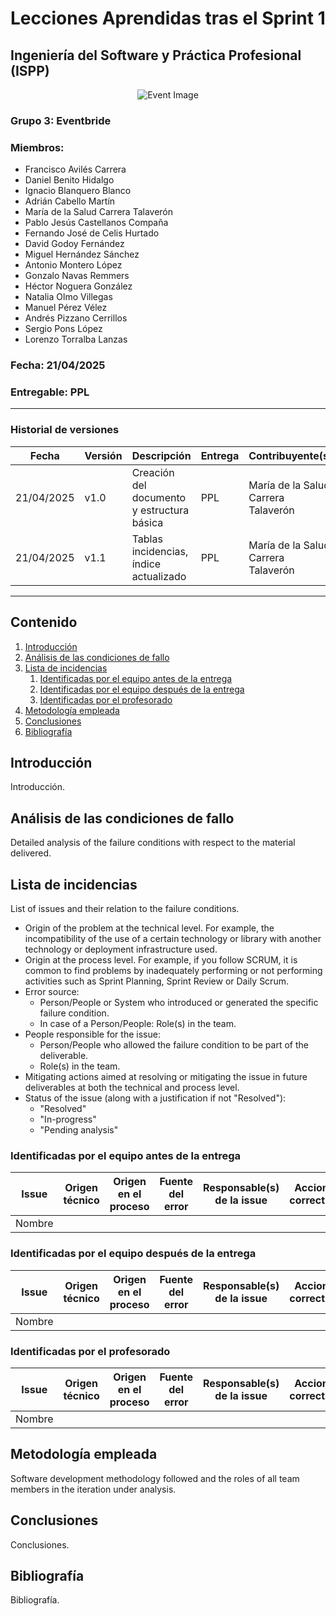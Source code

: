 # Lecciones Aprendidas tras el Sprint 1
## Ingeniería del Software y Práctica Profesional (ISPP)
<center><img src="https://iili.io/3BcQ3YJ.md.png" alt="Event Image"></img></center>

### Grupo 3: Eventbride

### Miembros:
- Francisco Avilés Carrera
- Daniel Benito Hidalgo
- Ignacio Blanquero Blanco
- Adrián Cabello Martín
- María de la Salud Carrera Talaverón
- Pablo Jesús Castellanos Compaña
- Fernando José de Celis Hurtado
- David Godoy Fernández
- Miguel Hernández Sánchez
- Antonio Montero López
- Gonzalo Navas Remmers
- Héctor Noguera González
- Natalia Olmo Villegas
- Manuel Pérez Vélez
- Andrés Pizzano Cerrillos
- Sergio Pons López
- Lorenzo Torralba Lanzas

### Fecha: 21/04/2025

### Entregable: PPL

---

### Historial de versiones

| Fecha      | Versión | Descripción                                | Entrega | Contribuyente(s)                    |
|------------|---------|--------------------------------------------|---------|-------------------------------------|
| 21/04/2025 | v1.0    | Creación del documento y estructura básica | PPL     | María de la Salud Carrera Talaverón |
| 21/04/2025 | v1.1    | Tablas incidencias, índice actualizado     | PPL     | María de la Salud Carrera Talaverón |

---

## Contenido
1. [Introducción](#introducción)
2. [Análisis de las condiciones de fallo](#análisis-de-las-condiciones-de-fallo)
3. [Lista de incidencias](#lista-de-incidencias)
    1. [Identificadas por el equipo antes de la entrega](#identificadas-por-el-equipo-antes-de-la-entrega)
    2. [Identificadas por el equipo después de la entrega](#identificadas-por-el-equipo-después-de-la-entrega)
    3. [Identificadas por el profesorado](#identificadas-por-el-profesorado)
4. [Metodología empleada](#metodología-empleada)
5. [Conclusiones](#conclusiones)
6. [Bibliografía](#bibliografía)


## Introducción

Introducción.


## Análisis de las condiciones de fallo

Detailed analysis of the failure conditions with respect to the material delivered.


## Lista de incidencias

List of issues and their relation to the failure conditions.
- Origin of the problem at the technical level. For example, the incompatibility of the use of a certain technology or library with another technology or deployment infrastructure used.
- Origin at the process level. For example, if you follow SCRUM, it is common to find problems by inadequately performing or not performing activities such as Sprint Planning, Sprint Review or Daily Scrum.
- Error source:
    - Person/People or System who introduced or generated the specific failure condition.
    - In case of a Person/People: Role(s) in the team.
- People responsible for the issue:
    - Person/People who allowed the failure condition to be part of the deliverable.
    - Role(s) in the team.
- Mitigating actions aimed at resolving or mitigating the issue in future deliverables at both the technical and process level.
- Status of the issue (along with a justification if not "Resolved"):
    - "Resolved"
    - "In-progress"
    - "Pending analysis"

### Identificadas por el equipo antes de la entrega

| Issue | Origen técnico | Origen en el proceso | Fuente del error | Responsable(s) de la issue | Acciones correctivas | Estado | Justificación |
| - | - | - | - | - | - | - | - |
| Nombre |  |  |  |  |  |  |  |

### Identificadas por el equipo después de la entrega

| Issue | Origen técnico | Origen en el proceso | Fuente del error | Responsable(s) de la issue | Acciones correctivas | Estado | Justificación |
| - | - | - | - | - | - | - | - |
| Nombre |  |  |  |  |  |  |  |

### Identificadas por el profesorado

| Issue | Origen técnico | Origen en el proceso | Fuente del error | Responsable(s) de la issue | Acciones correctivas | Estado | Justificación |
| - | - | - | - | - | - | - | - |
| Nombre |  |  |  |  |  |  |  |


## Metodología empleada

Software development methodology followed and the roles of all team members in the iteration under analysis.


## Conclusiones

Conclusiones.


## Bibliografía

Bibliografía.